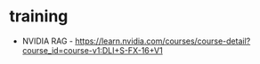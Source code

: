 # training
- NVIDIA RAG - https://learn.nvidia.com/courses/course-detail?course_id=course-v1:DLI+S-FX-16+V1

